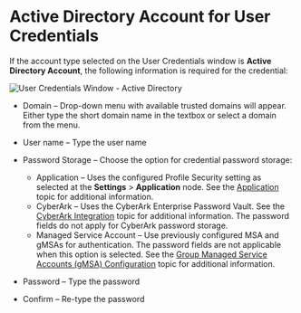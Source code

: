 # Active Directory Account for User Credentials

If the account type selected on the User Credentials window is **Active Directory Account**, the
following information is required for the credential:

![User Credentials Window - Active Directory](/img/product_docs/accessanalyzer/11.6/accessanalyzer/admin/settings/connection/profile/activedirectoryaccount.webp)

- Domain – Drop-down menu with available trusted domains will appear. Either type the short domain
  name in the textbox or select a domain from the menu.
- User name – Type the user name
- Password Storage – Choose the option for credential password storage:

    - Application – Uses the configured Profile Security setting as selected at the **Settings** >
      **Application** node. See the
      [Application](/docs/accessanalyzer/11.6/admin/settings/application/overview.md)
      topic for additional information.
    - CyberArk – Uses the CyberArk Enterprise Password Vault. See the
      [CyberArk Integration](/docs/accessanalyzer/11.6/admin/settings/connection/cyberarkintegration.md)
      topic for additional information. The password fields do not apply for CyberArk password
      storage.
    - Managed Service Account – Use previously configured MSA and gMSAs for authentication. The
      password fields are not applicable when this option is selected. See the
      [Group Managed Service Accounts (gMSA) Configuration](/docs/accessanalyzer/11.6/admin/settings/connection/gmsa.md)
      topic for additional information.

- Password – Type the password
- Confirm – Re-type the password
